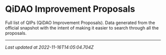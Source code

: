 # QiDAO Improvement Proposals

  Full list of QIPs (QiDAO Improvement Proposals). Data generated from the official snapshot with the intent of making it easier to search through all the proposals.
  
  ---
  *Last updated at 2022-11-16T14:05:04.704Z*